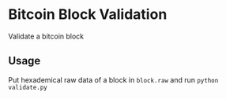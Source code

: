 # Bitcoin Block Validation
Validate a bitcoin block

## Usage
Put hexademical raw data of a block in `block.raw` and run `python validate.py`
